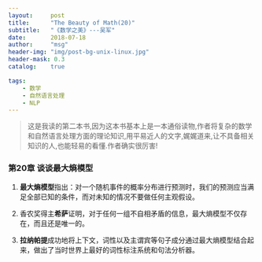```yaml
---
layout:     post
title:      "The Beauty of Math(20)"
subtitle:   "《数学之美》---吴军"
date:       2018-07-18
author:     "msg"
header-img: "img/post-bg-unix-linux.jpg"
header-mask: 0.3
catalog:    true

tags:
    - 数学
    - 自然语言处理
    - NLP
---
```



> 这是我读的第二本书,因为这本书基本上是一本通俗读物,作者将复杂的数学和自然语言处理方面的理论知识,用平易近人的文字,娓娓道来,让不具备相关知识的人,也能轻易的看懂.作者确实很厉害!

### 第20章 谈谈最大熵模型

1) **最大熵模型**指出：对一个随机事件的概率分布进行预测时，我们的预测应当满足全部已知的条件，而对未知的情况不要做任何主观假设。

2) 香农奖得主**希萨**证明，对于任何一组不自相矛盾的信息，最大熵模型不仅存在，而且还是唯一的。

3) **拉纳帕提**成功地将上下文，词性以及主谓宾等句子成分通过最大熵模型结合起来，做出了当时世界上最好的词性标注系统和句法分析器。
